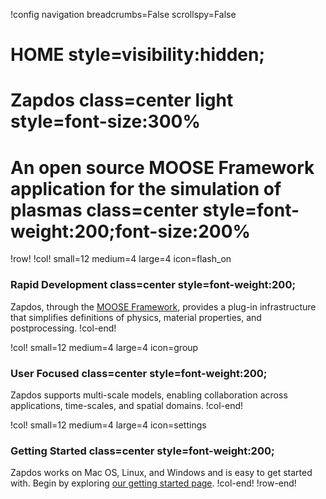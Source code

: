 !config navigation breadcrumbs=False scrollspy=False

# HOME style=visibility:hidden;

# Zapdos class=center light style=font-size:300%

# An open source MOOSE Framework application for the simulation of plasmas class=center style=font-weight:200;font-size:200%

!row!
!col! small=12 medium=4 large=4 icon=flash_on
### Rapid Development class=center style=font-weight:200;

Zapdos, through the [MOOSE Framework](https://mooseframework.inl.gov), provides a plug-in
infrastructure that simplifies definitions of physics, material properties,
and postprocessing.
!col-end!

!col! small=12 medium=4 large=4 icon=group
### User Focused class=center style=font-weight:200;

Zapdos supports multi-scale models, enabling collaboration across applications, time-scales, and
spatial domains.
!col-end!

!col! small=12 medium=4 large=4 icon=settings
### Getting Started class=center style=font-weight:200;

Zapdos works on Mac OS, Linux, and Windows and is easy to get started with. Begin by exploring
[our getting started page](getting_started/index.md).
!col-end!
!row-end!
